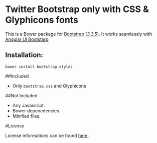 # Twitter Bootstrap only with CSS & Glyphicons fonts

This is a Bower package for [Bootstrap (*3.3.5*)](http://getbootstrap.com/). It works seamlessly with [Angular UI Bootstarp](https://github.com/angular-ui/bootstrap-bower)

## Installation:

`bower install bootstrap.styles`

##Included

* Only `bootstrap.css` and Glyphicons

##Not Included

* Any Javascript.
* Bower depenedencies.
* Minified files.


#License

License informations can be found [here](https://github.com/twbs/bootstrap/blob/master/LICENSE).

